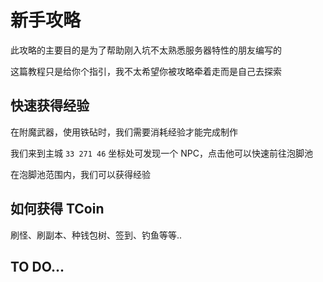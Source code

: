 # 新手攻略

此攻略的主要目的是为了帮助刚入坑不太熟悉服务器特性的朋友编写的

这篇教程只是给你个指引，我不太希望你被攻略牵着走而是自己去探索

## 快速获得经验

在附魔武器，使用铁砧时，我们需要消耗经验才能完成制作

我们来到主城 `33 271 46` 坐标处可发现一个 NPC，点击他可以快速前往泡脚池

在泡脚池范围内，我们可以获得经验

## 如何获得 TCoin

刷怪、刷副本、种钱包树、签到、钓鱼等等..

## TO DO...